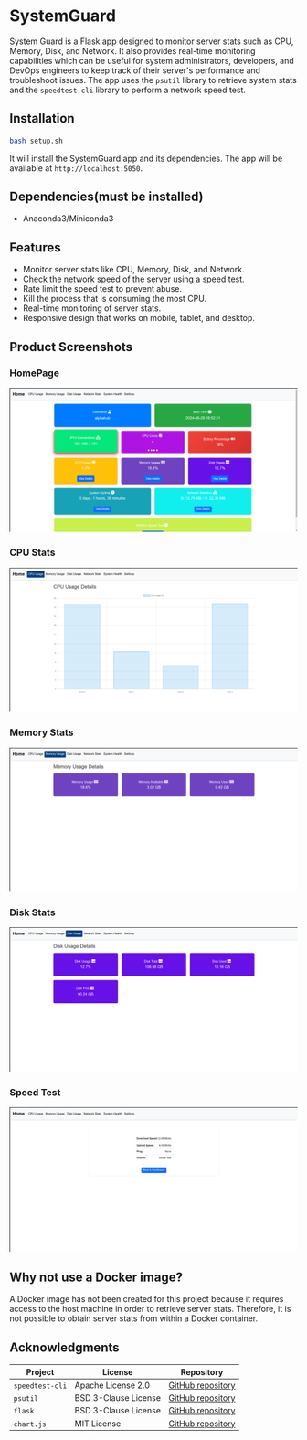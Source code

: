 # SystemGuard

System Guard is a Flask app designed to monitor server stats such as CPU, Memory, Disk, and Network. It also provides real-time monitoring capabilities which can be useful for system administrators, developers, and DevOps engineers to keep track of their server's performance and troubleshoot issues. The app uses the `psutil` library to retrieve system stats and the `speedtest-cli` library to perform a network speed test.

## Installation 

```bash
bash setup.sh
```
It will install the SystemGuard app and its dependencies. The app will be available at `http://localhost:5050`.

## Dependencies(must be installed)

- Anaconda3/Miniconda3

## Features

- Monitor server stats like CPU, Memory, Disk, and Network.
- Check the network speed of the server using a speed test.
- Rate limit the speed test to prevent abuse.
- Kill the process that is consuming the most CPU.
- Real-time monitoring of server stats.
- Responsive design that works on mobile, tablet, and desktop.

## Product Screenshots

### HomePage

![HomePage](/src/static/images/dashboard.png)

### CPU Stats

![CPU Stats](/src/static/images/cpu.png)

### Memory Stats

![Memory Stats](/src/static/images/memory.png)

### Disk Stats

![Disk Stats](/src/static/images/disk.png)

### Speed Test

![Speed Test](/src/static/images/speedtest.png)

## Why not use a Docker image?

A Docker image has not been created for this project because it requires access to the host machine in order to retrieve server stats. Therefore, it is not possible to obtain server stats from within a Docker container.

## Acknowledgments

| Project        | License             | Repository                                      |
| -------------- | ------------------- | ----------------------------------------------- |
| `speedtest-cli`| Apache License 2.0  | [GitHub repository](https://github.com/sivel/speedtest-cli) |
| `psutil`       | BSD 3-Clause License| [GitHub repository](https://github.com/giampaolo/psutil) |
| `flask`        | BSD 3-Clause License| [GitHub repository](https://github.com/pallets/flask) |
| `chart.js`     | MIT License         | [GitHub repository](https://github.com/chartjs/Chart.js) |

